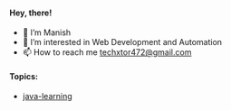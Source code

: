 #### Hey, there!
- 👋 I’m Manish
- 👀 I’m interested in Web Development and Automation
- 📫 How to reach me techxtor472@gmail.com

#### Topics:
- [java-learning](https://github.com/search?q=user%3Atechxtor+java-learning&type=repositories)

<!---
techxtor/techxtor is a ✨ special ✨ repository because its `README.md` (this file) appears on your GitHub profile.
You can click the Preview link to take a look at your changes.
--->

